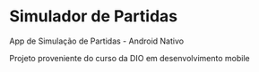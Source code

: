 # Simulador de Partidas

App de Simulação de Partidas - Android Nativo

Projeto proveniente do curso da DIO em desenvolvimento mobile
